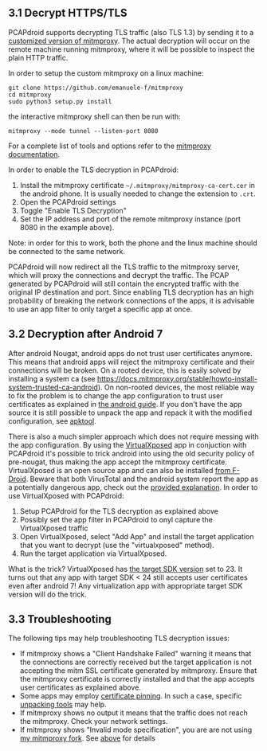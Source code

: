 ## 3.1 Decrypt HTTPS/TLS

PCAPdroid supports decrypting TLS traffic (also TLS 1.3) by sending it to a [customized version of mitmproxy](https://github.com/emanuele-f/mitmproxy).
The actual decryption will occur on the remote machine running mitmproxy, where it will be possible to inspect the plain HTTP traffic.

In order to setup the custom mitmproxy on a linux machine:

```
git clone https://github.com/emanuele-f/mitmproxy
cd mitmproxy
sudo python3 setup.py install
```

the interactive mitmproxy shell can then be run with:

```
mitmproxy --mode tunnel --listen-port 8080
```

For a complete list of tools and options refer to the [mitmproxy documentation](https://docs.mitmproxy.org/stable).

In order to enable the TLS decryption in PCAPdroid:

1. Install the mitmproxy certificate `~/.mitmproxy/mitmproxy-ca-cert.cer` in the android phone. It is usually needed to change the extension to `.crt`.
2. Open the PCAPdroid settings
3. Toggle "Enable TLS Decryption"
4. Set the IP address and port of the remote mitmproxy instance (port 8080 in the example above).

Note: in order for this to work, both the phone and the linux machine should be connected to the same network.

PCAPdroid will now redirect all the TLS traffic to the mitmproxy server, which will proxy the connections and decrypt the traffic.
The PCAP generated by PCAPdroid will still contain the encrypted traffic with the original IP destination and port.
Since enabling TLS decryption has an high probability of breaking the network connections of the apps, it is advisable to use an app filter to only target a specific app at once.


## 3.2 Decryption after Android 7

After android Nougat, android apps do not trust user certificates anymore. This means that android apps will reject the mitmproxy certificate and their connections will be broken. On a rooted device, this is easily solved by installing a system ca (see https://docs.mitmproxy.org/stable/howto-install-system-trusted-ca-android). On non-rooted devices, the most reliable way to fix the problem is to change the app configuration to trust user certificates as explained in [the android guide](https://developer.android.com/training/articles/security-config.html). If you don't have the app source it is still possible to unpack the app and repack it with the modified configuration, see [apktool](https://ibotpeaches.github.io/Apktool).

There is also a much simpler approach which does not require messing with the app configuration. By using the [VirtualXposed](https://github.com/android-hacker/VirtualXposed) app in conjuction with PCAPdroid it's possible to trick android into using the old security policy of pre-nougat, thus making the app accept the mitmproxy certificate. VirtualXposed is an open source app and can also be installed [from F-Droid](https://f-droid.org/en/packages/io.va.exposed/). Beware that both VirusTotal and the android system report the app as a potentially dangerous app, check out the [provided explanation](https://github.com/android-hacker/VirtualXposed#virustotal). In order to use VirtualXposed with PCAPdroid:

1. Setup PCAPdroid for the TLS decryption as explained above
2. Possibly set the app filter in PCAPdroid to onyl capture the VirtualXposed traffic
3. Open VirtualXposed, select "Add App" and install the target application that you want to decrypt (use the "virtualxposed" method).
4. Run the target application via VirtualXposed.

What is the trick? VirtualXposed has [the target SDK version](https://github.com/android-hacker/VirtualXposed/blob/vxp/VirtualApp/app/build.gradle) set to 23. It turns out that any app with target SDK < 24 still accepts user certificates even after android 7! Any virtualization app with appropriate target SDK version will do the trick.

## 3.3 Troubleshooting

The following tips may help troubleshooting TLS decryption issues:

- If mitmproxy shows a "Client Handshake Failed" warning it means that the connections are correctly received but the target application is not accepting the mitm SSL certificate generated by mitmproxy. Ensure that the mitmproxy certificate is correctly installed and that the app accepts user certificates as explained above.
- Some apps may employ [certificate pinning](https://developer.android.com/training/articles/security-ssl#Pinning). In such a case, specific [unpacking tools](https://github.com/shroudedcode/apk-mitm) may help.
- If mitmproxy shows no output it means that the traffic does not reach the mitmproxy. Check your network settings.
- If mitmproxy shows "Invalid mode specification", you are are not using [my mitmproxy fork](https://github.com/emanuele-f/mitmproxy). See [above](#decrypt-https/tls) for details

